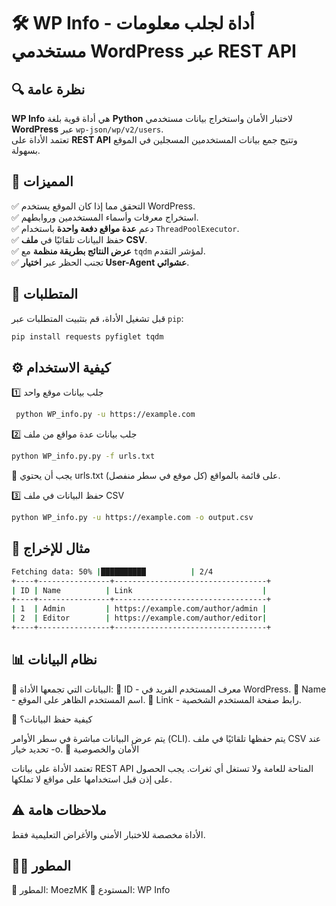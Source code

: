 # 🛠 WP Info - أداة لجلب معلومات مستخدمي WordPress عبر REST API

## 🔍 نظرة عامة
**WP Info** هي أداة قوية بلغة **Python** لاختبار الأمان واستخراج بيانات مستخدمي **WordPress** عبر `wp-json/wp/v2/users`.  
تعتمد الأداة على **REST API** وتتيح جمع بيانات المستخدمين المسجلين في الموقع بسهولة.  

## 🚀 المميزات  
✅ التحقق مما إذا كان الموقع يستخدم WordPress.  
✅ استخراج معرفات وأسماء المستخدمين وروابطهم.  
✅ دعم **عدة مواقع دفعة واحدة** باستخدام `ThreadPoolExecutor`.  
✅ حفظ البيانات تلقائيًا في **ملف CSV**.  
✅ **عرض النتائج بطريقة منظمة** مع `tqdm` لمؤشر التقدم.  
✅ تجنب الحظر عبر **اختيار User-Agent عشوائي**.  

## 📌 المتطلبات  
قبل تشغيل الأداة، قم بتثبيت المتطلبات عبر `pip`:
```bash
pip install requests pyfiglet tqdm
```

## ⚙️ كيفية الاستخدام

 1️⃣ جلب بيانات موقع واحد
```bash
 python WP_info.py -u https://example.com
```

 2️⃣ جلب بيانات عدة مواقع من ملف
 ```bash
 python WP_info.py.py -f urls.txt
```
📌 يجب أن يحتوي urls.txt على قائمة بالمواقع (كل موقع في سطر منفصل).

3️⃣ حفظ البيانات في ملف CSV
```bash
python WP_info.py -u https://example.com -o output.csv
```

## 📜 مثال للإخراج
 ```bash
Fetching data: 50% |██████████          | 2/4 
+----+----------------+----------------------------------+
| ID | Name          | Link                             |
+----+----------------+----------------------------------+
| 1  | Admin         | https://example.com/author/admin |
| 2  | Editor        | https://example.com/author/editor|
+----+----------------+----------------------------------+
```

## 📊 نظام البيانات

📌 البيانات التي تجمعها الأداة:
🔹 ID - معرف المستخدم الفريد في WordPress.
🔹 Name - اسم المستخدم الظاهر على الموقع.
🔹 Link - رابط صفحة المستخدم الشخصية.

📌 كيفية حفظ البيانات؟

يتم عرض البيانات مباشرة في سطر الأوامر (CLI).
يتم حفظها تلقائيًا في ملف CSV عند تحديد خيار -o.
📌 الأمان والخصوصية

تعتمد الأداة على بيانات REST API المتاحة للعامة ولا تستغل أي ثغرات.
يجب الحصول على إذن قبل استخدامها على مواقع لا تملكها.

## ⚠️ ملاحظات هامة

الأداة مخصصة للاختبار الأمني والأغراض التعليمية فقط.

## 👨‍💻 المطور
📌 المطور: MoezMK
📌 المستودع: WP Info
